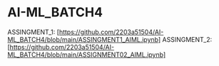 # AI-ML_BATCH4
ASSINGMENT_1: [https://github.com/2203a51504/AI-ML_BATCH4/blob/main/ASSINGMENT1_AIML.ipynb]
ASSINGMENT_2: [https://github.com/2203a51504/AI-ML_BATCH4/blob/main/ASSIGNMENT02_AIML.ipynb]
